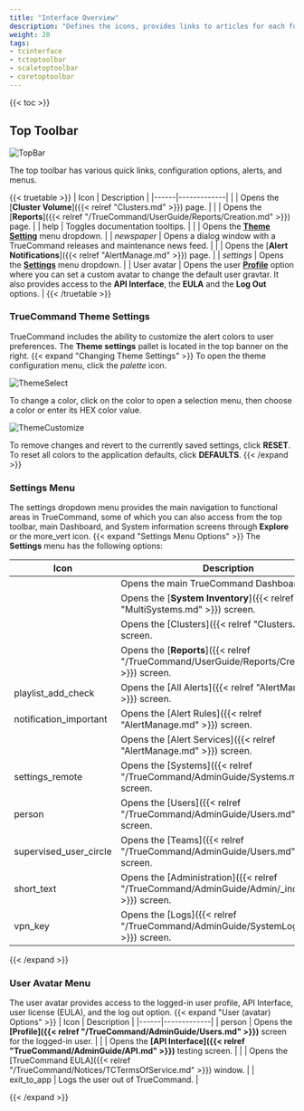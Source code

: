 ```yaml
---
title: "Interface Overview"
description: "Defines the icons, provides links to articles for each function, and explains where to access alerts on the TrueCommand interface."
weight: 20
tags:
- tcinterface
- tctoptoolbar
- scaletoptoolbar
- coretoptoolbar
---
```


{{< toc >}}

## Top Toolbar

![TopBar](/images/TrueCommand/Dashboard/TopBar.png "Top Bar")

The top toolbar has various quick links, configuration options, alerts, and menus.

{{< truetable >}}
| Icon | Description |
|------|-------------|
| <mat-icon role="img" fontset="mdi" aria-hidden="true" class="mat-icon mdi mdi-server-network mat-icon-no-color"></mat-icon> | Opens the [**Cluster Volume**]({{< relref "Clusters.md" >}}) page. |
| <mat-icon role="img" fontset="mdi" fonticon="mdi-chart-line-stacked"  class="mat-icon mdi mdi-chart-line-stacked mat-icon-no-color" aria-hidden="true"></mat-icon> | Opens the [**Reports**]({{< relref "/TrueCommand/UserGuide/Reports/Creation.md" >}}) page. |
| <mat-icon role="img" mattooltip="Toggle documentation tooltips" class="mat-icon material-icons mat-icon-no-color" aria-hidden="true">help</mat-icon> | Toggles documentation tooltips. |
| <mat-icon role="img" fontset="mdi" fonticon="mdi-palette" mattooltip="Theme settings" class="mat-icon mdi mdi-palette mat-icon-no-color" aria-hidden="true"></mat-icon> | Opens the **[Theme Setting](#creating-themes-using-the-theme-settings-pallet)** menu dropdown. |
| <i class="material-icons" aria-hidden="true" title="Newspaper">newspaper</i> | Opens a dialog window with a TrueCommand releases and maintenance news feed. |
| <mat-icon role="img" fontset="mdi" fonticon="mdi-bell" class="mat-icon mdi mdi-bell mat-icon-no-color" aria-hidden="true"></mat-icon> | Opens the [**Alert Notifications**]({{< relref "AlertManage.md" >}}) page. |
| <i class="material-icons" aria-hidden="true" title="Settings">settings</i> | Opens the **[Settings](#settings-menu)** menu dropdown. |
| User avatar | Opens the user **[Profile](#user-menu)** option where you can set a custom avatar to change the default user gravtar. It also provides access to the **API Interface**, the **EULA** and the **Log Out** options. |
{{< /truetable >}}

### TrueCommand Theme Settings 

TrueCommand includes the ability to customize the alert colors to user preferences.
The **Theme settings** pallet is located in the top banner on the right.
{{< expand "Changing Theme Settings" >}}
To open the theme configuration menu, click the <i class="material-icons" aria-hidden="true" title="Palette">palette</i> icon.

![ThemeSelect](/images/TrueCommand/Dashboard/ThemePallete.png "Theme Select")

To change a color, click on the color to open a selection menu, then choose a color or enter its HEX color value.

![ThemeCustomize](/images/TrueCommand/Dashboard/ThemePalleteCustom.png "Theme Customize")

To remove changes and revert to the currently saved settings, click **RESET**.
To reset all colors to the application defaults, click **DEFAULTS**.
{{< /expand >}}

### Settings Menu
The settings dropdown menu provides the main navigation to functional areas in TrueCommand, some of which you can also access from the top toolbar, main Dashboard, and System information screens through **Explore** or the <span class="material-icons">more_vert</span> icon. 
{{< expand "Settings Menu Options" >}}
The **Settings** menu has the following options:

| Icon | Description |
|------|-------------|
| <mat-icon role="img" fontset="mdi" fonticon="mdi-view-dashboard" class="mat-icon mdi mdi-view-dashboard mat-icon-no-color" aria-hidden="true" ></mat-icon> | Opens the main TrueCommand Dashboard. |
| <mat-icon _ngcontent-ahp-c196="" role="img" fontset="mdi" fonticon="mdi-chip" class="mat-icon notranslate mdi mdi-chip mat-icon-no-color" aria-hidden="true" data-mat-icon-type="font" data-mat-icon-name="mdi-chip" data-mat-icon-namespace="mdi"></mat-icon> | Opens the [**System Inventory**]({{< relref "MultiSystems.md" >}}) screen. |
| <mat-icon role="img" fontset="mdi" aria-hidden="true" class="mat-icon mdi mdi-server-network mat-icon-no-color"></mat-icon> | Opens the [Clusters]({{< relref "Clusters.md" >}}) screen. |
| <mat-icon role="img" fontset="mdi" fonticon="mdi-chart-line-stacked"  class="mat-icon mdi mdi-chart-line-stacked mat-icon-no-color" aria-hidden="true"></mat-icon> | Opens the [**Reports**]({{< relref "/TrueCommand/UserGuide/Reports/Creation.md" >}}) screen. |
| <mat-icon role="img" class="mat-icon material-icons mat-icon-no-color" aria-hidden="true">playlist_add_check</mat-icon> | Opens the [All Alerts]({{< relref "AlertManage.md" >}}) screen. |
| <mat-icon role="img" class="mat-icon material-icons mat-icon-no-color" aria-hidden="true">notification_important</mat-icon> | Opens the [Alert Rules]({{< relref "AlertManage.md" >}}) screen. |
| <mat-icon role="img" fontset="mdi" fonticon="mdi-cloud-alert" class="mat-icon mdi mdi-cloud-alert mat-icon-no-color" aria-hidden="true"></mat-icon> | Opens the [Alert Services]({{< relref "AlertManage.md" >}}) screen. |
| <mat-icon role="img" class="mat-icon material-icons mat-icon-no-color" aria-hidden="true">settings_remote</mat-icon> | Opens the [Systems]({{< relref "/TrueCommand/AdminGuide/Systems.md" >}}) screen. |
| <mat-icon role="img" class="mat-icon material-icons mat-icon-no-color" aria-hidden="true">person</mat-icon> | Opens the [Users]({{< relref "/TrueCommand/AdminGuide/Users.md" >}}) screen. |
| <mat-icon role="img" class="mat-icon material-icons mat-icon-no-color" aria-hidden="true">supervised_user_circle</mat-icon> | Opens the [Teams]({{< relref "/TrueCommand/AdminGuide/Users.md" >}}) screen. |
| <mat-icon role="img" class="mat-icon material-icons mat-icon-no-color" aria-hidden="true">short_text</mat-icon> | Opens the [Administration]({{< relref "/TrueCommand/AdminGuide/Admin/_index.md" >}}) screen. |
| <mat-icon role="img" class="mat-icon material-icons mat-icon-no-color" aria-hidden="true">vpn_key</mat-icon> |Opens the [Logs]({{< relref "/TrueCommand/AdminGuide/SystemLog.md" >}}) screen. |
 
{{< /expand >}}

### User Avatar Menu
The user avatar provides access to the logged-in user profile, API Interface, user license (EULA), and the log out option.
{{< expand "User (avatar) Options" >}}
| Icon | Description |
|------|-------------|
| <mat-icon role="img" class="mat-icon notranslate material-icons mat-icon-no-color" aria-hidden="true">person</mat-icon> | Opens the **[Profile]({{< relref "/TrueCommand/AdminGuide/Users.md" >}})** screen for the logged-in user. |
| <mat-icon role="img" fontset="mdi" fonticon="mdi-swap-vertical-bold" class="mat-icon mdi mdi-swap-vertical-bold mat-icon-no-color" aria-hidden="true"></mat-icon>  | Opens the **[API Interface]({{< relref "TrueCommand/AdminGuide/API.md" >}})** testing screen. |
| <mat-icon role="img" fontset="mdi" fonticon="mdi-file-document-edit" class="mat-icon notranslate mdi mdi-file-document-edit mat-icon-no-color" aria-hidden="true"></mat-icon> | Opens the [TrueCommand EULA]({{< relref "/TrueCommand/Notices/TCTermsOfService.md" >}}) window. |
| <mat-icon role="img" class="mat-icon material-icons mat-icon-no-color" aria-hidden="true">exit_to_app</mat-icon>  | Logs the user out of TrueCommand. |

{{< /expand >}}
